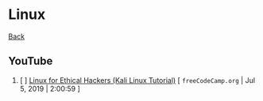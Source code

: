 # Linux

[Back](./README.md)

## YouTube
1. [ ] [Linux for Ethical Hackers (Kali Linux Tutorial)](https://www.youtube.com/watch?v=lZAoFs75_cs) [ `freeCodeCamp.org` | Jul 5, 2019 | 2:00:59 ]

